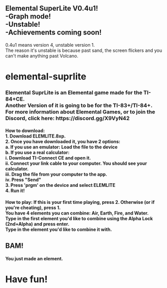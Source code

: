 <h2>Elemental SuperLite V0.4u1!<br>
    -Graph mode!<br>
    -Unstable!<br>
    -Achievements coming soon!<br></h2>
    0.4u1 means version 4, unstable version 1.<br>
    The reason it's unstable is because past sand, the screen flickers and you can't make anything past Volcano.

# elemental-suprlite

<h3>Elemental SuprLite is an Elemental game made for the TI-84+CE.<br>
Another Version of it is going to be for the TI-83+/TI-84+.<br>
For more information about Elemental Games, or to join the Discord, click here: https://discord.gg/X9VyN42<br></h3>
<h4><b>How to download:</b><br>
1. Download ELEMLITE.8xp.<br>
2. Once you have downloaded it, you have 2 options:<br>
a. If you use an emulator: Load the file to the device<br>
b. If you use a real calculator:<br>
    i. Download TI-Connect CE and open it.<br>
    ii. Connect your link cable to your computer. You should see your calculator.<br>
    iii. Drag the file from your computer to the app.<br>
    iv.  Press "Send"<br>
3. Press 'prgm' on the device and select ELEMLITE<br>
4. Run it!<br></h4>
<h4><b>How to play:</b>
If this is your first time playing, press 2. Otherwise (or if you're cheating), press 1.<br>
You have 4 elements you can combine: <b>Air, Earth, Fire, and Water.</b><br>
Type in the first element you'd like to combine using the Alpha Lock (2nd+Alpha) and press enter.<br>
Type in the element you'd like to combine it with.<br></h4>
<h2>BAM!</h3><h4> You just made an element.<br></h4>
<h1>Have fun!</h1>
